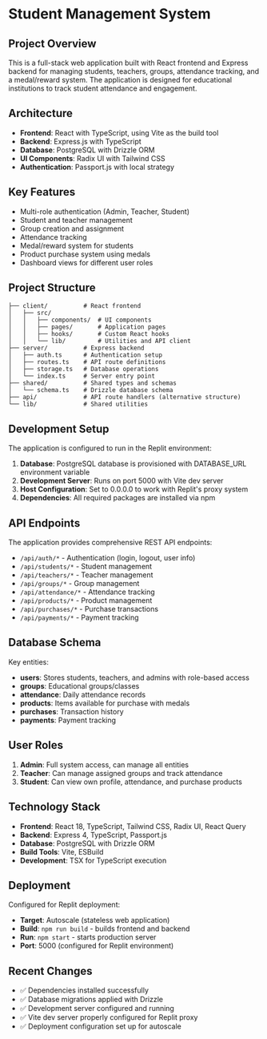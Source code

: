 # Student Management System

## Project Overview
This is a full-stack web application built with React frontend and Express backend for managing students, teachers, groups, attendance tracking, and a medal/reward system. The application is designed for educational institutions to track student attendance and engagement.

## Architecture
- **Frontend**: React with TypeScript, using Vite as the build tool
- **Backend**: Express.js with TypeScript
- **Database**: PostgreSQL with Drizzle ORM
- **UI Components**: Radix UI with Tailwind CSS
- **Authentication**: Passport.js with local strategy

## Key Features
- Multi-role authentication (Admin, Teacher, Student)
- Student and teacher management
- Group creation and assignment
- Attendance tracking
- Medal/reward system for students
- Product purchase system using medals
- Dashboard views for different user roles

## Project Structure
```
├── client/          # React frontend
│   ├── src/
│   │   ├── components/  # UI components
│   │   ├── pages/       # Application pages
│   │   ├── hooks/       # Custom React hooks
│   │   └── lib/         # Utilities and API client
├── server/          # Express backend
│   ├── auth.ts      # Authentication setup
│   ├── routes.ts    # API route definitions
│   ├── storage.ts   # Database operations
│   └── index.ts     # Server entry point
├── shared/          # Shared types and schemas
│   └── schema.ts    # Drizzle database schema
├── api/             # API route handlers (alternative structure)
└── lib/             # Shared utilities
```

## Development Setup
The application is configured to run in the Replit environment:

1. **Database**: PostgreSQL database is provisioned with DATABASE_URL environment variable
2. **Development Server**: Runs on port 5000 with Vite dev server
3. **Host Configuration**: Set to 0.0.0.0 to work with Replit's proxy system
4. **Dependencies**: All required packages are installed via npm

## API Endpoints
The application provides comprehensive REST API endpoints:
- `/api/auth/*` - Authentication (login, logout, user info)
- `/api/students/*` - Student management
- `/api/teachers/*` - Teacher management  
- `/api/groups/*` - Group management
- `/api/attendance/*` - Attendance tracking
- `/api/products/*` - Product management
- `/api/purchases/*` - Purchase transactions
- `/api/payments/*` - Payment tracking

## Database Schema
Key entities:
- **users**: Stores students, teachers, and admins with role-based access
- **groups**: Educational groups/classes
- **attendance**: Daily attendance records
- **products**: Items available for purchase with medals
- **purchases**: Transaction history
- **payments**: Payment tracking

## User Roles
1. **Admin**: Full system access, can manage all entities
2. **Teacher**: Can manage assigned groups and track attendance
3. **Student**: Can view own profile, attendance, and purchase products

## Technology Stack
- **Frontend**: React 18, TypeScript, Tailwind CSS, Radix UI, React Query
- **Backend**: Express 4, TypeScript, Passport.js
- **Database**: PostgreSQL with Drizzle ORM
- **Build Tools**: Vite, ESBuild
- **Development**: TSX for TypeScript execution

## Deployment
Configured for Replit deployment:
- **Target**: Autoscale (stateless web application)
- **Build**: `npm run build` - builds frontend and backend
- **Run**: `npm start` - starts production server
- **Port**: 5000 (configured for Replit environment)

## Recent Changes
- ✅ Dependencies installed successfully
- ✅ Database migrations applied with Drizzle
- ✅ Development server configured and running
- ✅ Vite dev server properly configured for Replit proxy
- ✅ Deployment configuration set up for autoscale